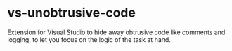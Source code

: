 # vs-unobtrusive-code
Extension for Visual Studio to hide away obtrusive code like comments and logging, to let you focus on the logic of the task at hand.
